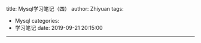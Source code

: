 title: Mysql学习笔记（四）
author: Zhiyuan
tags:
  - Mysql
categories:
  - 学习笔记
date: 2019-09-21 20:15:00
---
